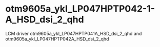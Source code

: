 # otm9605a_ykl_LP047HPTP042-1-A_HSD_dsi_2_qhd
LCM driver otm9605a_ykl_LP047HPTP041A_HSD_dsi_2_qhd and otm9605a_ykl_LP047HPTP042A_HSD_dsi_2_qhd
